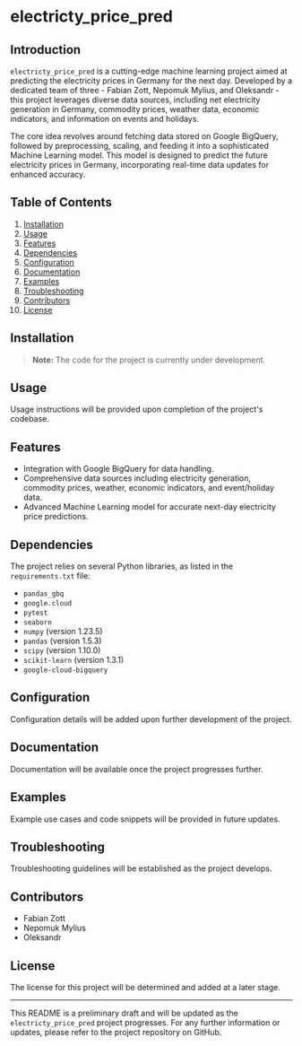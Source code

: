 # electricty_price_pred

## Introduction

`electricty_price_pred` is a cutting-edge machine learning project aimed at predicting the electricity prices in Germany for the next day. Developed by a dedicated team of three - Fabian Zott, Nepomuk Mylius, and Oleksandr - this project leverages diverse data sources, including net electricity generation in Germany, commodity prices, weather data, economic indicators, and information on events and holidays.

The core idea revolves around fetching data stored on Google BigQuery, followed by preprocessing, scaling, and feeding it into a sophisticated Machine Learning model. This model is designed to predict the future electricity prices in Germany, incorporating real-time data updates for enhanced accuracy.

## Table of Contents

1. [Installation](#installation)
2. [Usage](#usage)
3. [Features](#features)
4. [Dependencies](#dependencies)
5. [Configuration](#configuration)
6. [Documentation](#documentation)
7. [Examples](#examples)
8. [Troubleshooting](#troubleshooting)
9. [Contributors](#contributors)
10. [License](#license)

## Installation

> **Note:** The code for the project is currently under development.

## Usage

Usage instructions will be provided upon completion of the project's codebase.

## Features

- Integration with Google BigQuery for data handling.
- Comprehensive data sources including electricity generation, commodity prices, weather, economic indicators, and event/holiday data.
- Advanced Machine Learning model for accurate next-day electricity price predictions.

## Dependencies

The project relies on several Python libraries, as listed in the `requirements.txt` file:

- `pandas_gbq`
- `google.cloud`
- `pytest`
- `seaborn`
- `numpy` (version 1.23.5)
- `pandas` (version 1.5.3)
- `scipy` (version 1.10.0)
- `scikit-learn` (version 1.3.1)
- `google-cloud-bigquery`

## Configuration

Configuration details will be added upon further development of the project.

## Documentation

Documentation will be available once the project progresses further.

## Examples

Example use cases and code snippets will be provided in future updates.

## Troubleshooting

Troubleshooting guidelines will be established as the project develops.

## Contributors

- Fabian Zott
- Nepomuk Mylius
- Oleksandr

## License

The license for this project will be determined and added at a later stage.

---

This README is a preliminary draft and will be updated as the `electricty_price_pred` project progresses. For any further information or updates, please refer to the project repository on GitHub.
